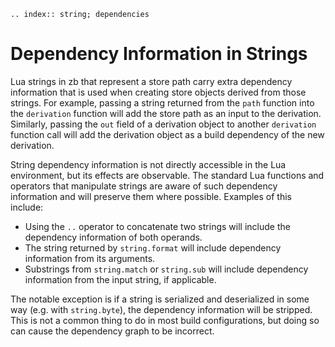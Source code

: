 ```{eval-rst}
.. index:: string; dependencies
```

# Dependency Information in Strings

Lua strings in zb that represent a store path carry extra dependency information
that is used when creating store objects derived from those strings.
For example, passing a string returned from the `path` function
into the `derivation` function will add the store path as an input to the derivation.
Similarly, passing the `out` field of a derivation object to another `derivation` function call
will add the derivation object as a build dependency of the new derivation.

String dependency information is not directly accessible in the Lua environment,
but its effects are observable.
The standard Lua functions and operators that manipulate strings are aware of such dependency information
and will preserve them where possible.
Examples of this include:

- Using the `..` operator to concatenate two strings
  will include the dependency information of both operands.
- The string returned by `string.format` will include dependency information
  from its arguments.
- Substrings from `string.match` or `string.sub` will include dependency information
  from the input string, if applicable.

The notable exception is if a string is serialized and deserialized in some way
(e.g. with `string.byte`), the dependency information will be stripped.
This is not a common thing to do in most build configurations,
but doing so can cause the dependency graph to be incorrect.
